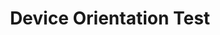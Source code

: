 ---
title: "Device Orientation Test"
jsFiles:
  - ../../js/enums/DeviceOrientation
  - ../../js/_DeviceOrientation
useMin: false
---